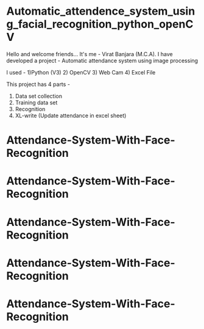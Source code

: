# Automatic_attendence_system_using_facial_recognition_python_openCV

Hello and welcome friends...
It's me -  Virat Banjara (M.C.A).
I have developed a project - Automatic attendance system using image processing


I used - 
1)Python (V3)
2) OpenCV 
3)  Web Cam
4) Excel File

This project has 4 parts -
1) Data set collection
2) Training data set
3) Recognition
4) XL-write (Update attendance in excel sheet)
# Attendance-System-With-Face-Recognition
# Attendance-System-With-Face-Recognition
# Attendance-System-With-Face-Recognition
# Attendance-System-With-Face-Recognition
# Attendance-System-With-Face-Recognition
